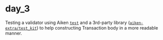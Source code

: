# day_3

Testing a validator using Aiken [`test`](https://aiken-lang.org/language-tour/validators#calling-handlers) and a 3rd-party library ([`aiken-extra/test_kit`](https://github.com/aiken-extra/test_kit)) to help constructing Transaction body in a more readable manner.
